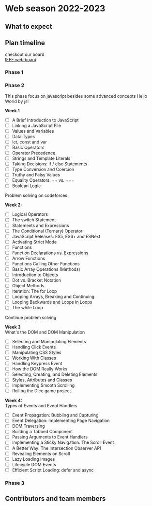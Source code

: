 # Web season 2022-2023


## What to expect

## Plan timeline
checkout our board <br/>
<a href="https://blue-temper-268.notion.site/IEEE-Web-Team-729110cfd90a45a8be5ccba0d2f6f59e">IEEE web board</a>

### Phase 1


### Phase 2 
This phase focus on javascript besides some advanced concepts
Hello World by js!

<strong>Week 1 </strong> </br>

- [ ] A Brief Introduction to JavaScript
- [ ] Linking a JavaScript File
- [ ] Values and Variables
- [ ] Data Types
- [ ] let, const and var
- [ ] Basic Operators
- [ ] Operator Precedence
- [ ] Strings and Template Literals
- [ ] Taking Decisions: if / else Statements
- [ ] Type Conversion and Coercion
- [ ] Truthy and Falsy Values
- [ ] Equality Operators: == vs. ===
- [ ] Boolean Logic

Problem solving on codeforces

<strong>Week 2: </strong></br>
- [ ] Logical Operators
- [ ] The switch Statement
- [ ] Statements and Expressions
- [ ] The Conditional (Ternary) Operator
- [ ] JavaScript Releases: ES5, ES6+ and ESNext
- [ ] Activating Strict Mode
- [ ] Functions
- [ ] Function Declarations vs. Expressions
- [ ] Arrow Functions
- [ ] Functions Calling Other Functions
- [ ] Basic Array Operations (Methods)
- [ ] Introduction to Objects
- [ ] Dot vs. Bracket Notation
- [ ] Object Methods
- [ ] Iteration: The for Loop
- [ ] Looping Arrays, Breaking and Continuing
- [ ] Looping Backwards and Loops in Loops
- [ ] The while Loop

Continue problem solving 

<strong>Week 3 </strong></br>
What's the DOM and DOM Manipulation
- [ ] Selecting and Manipulating Elements
- [ ] Handling Click Events
- [ ] Manipulating CSS Styles
- [ ] Working With Classes
- [ ] Handling Keypress Event
- [ ] How the DOM Really Works
- [ ] Selecting, Creating, and Deleting Elements
- [ ] Styles, Attributes and Classes
- [ ] Implementing Smooth Scrolling
- [ ] Rolling the Dice game project

<strong>Week 4:</strong></br>
Types of Events and Event Handlers
- [ ] Event Propagation: Bubbling and Capturing
- [ ] Event Delegation: Implementing Page Navigation
- [ ] DOM Traversing
- [ ] Building a Tabbed Component
- [ ] Passing Arguments to Event Handlers
- [ ] Implementing a Sticky Navigation: The Scroll Event
- [ ] A Better Way: The Intersection Observer API
- [ ] Revealing Elements on Scroll
- [ ] Lazy Loading Images
- [ ] Lifecycle DOM Events
- [ ] Efficient Script Loading: defer and async
### Phase 3
## Contributors and team members


